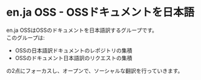 # en.ja OSS - OSSドキュメントを日本語

en.ja OSSはOSSのドキュメントを日本語訳するグループです。  
このグループは:

- OSSの日本語訳ドキュメントのレポジトリの集積
- OSSのドキュメント日本語訳のリクエストの集積

の2点にフォーカスし、オープンで、ソーシャルな翻訳を行っていきます。

